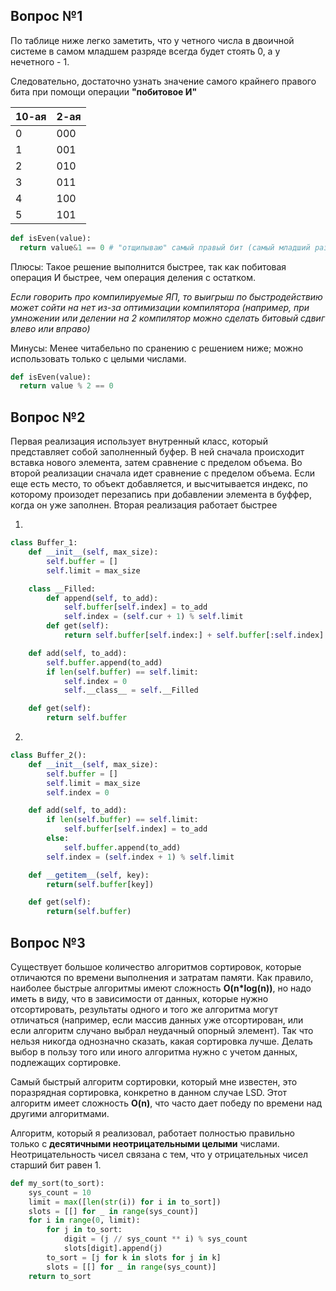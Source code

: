 ## Вопрос №1

По таблице ниже легко заметить, что у четного числа в двоичной системе в самом младшем разряде всегда будет стоять 0, а у нечетного - 1. 

Следовательно, достаточно узнать значение самого крайнего правого бита при помощи операции **"побитовое И"**

| 10-ая | 2-ая |
| ----------- | ----------- |
| 0    | 000   |
| 1    | 001   |
| 2    | 010   |
| 3    | 011   |
| 4    | 100   |
| 5    | 101   |

```python
def isEven(value):
  return value&1 == 0 # "отщипываю" самый правый бит (самый младший разряд) и сравниваю с нулем
```

Плюсы: Такое решение выполнится быстрее, так как побитовая операция И быстрее, чем операция деления с остатком.

*Если говорить про компилируемые ЯП, то выигрыш по быстродействию может сойти на нет из-за оптимизации компилятора (например, при умножении или делении на 2 компилятор можно сделать битовый сдвиг влево или вправо)*

Минусы: Менее читабельно по сранению с решением ниже; можно использовать только с целыми числами.
```python
def isEven(value):
  return value % 2 == 0
```

## Вопрос №2

Первая реализация использует внутренный класс, который представляет собой заполненный буфер. В ней сначала происходит вставка нового элемента, затем сравнение с пределом объема. Во второй реализации сначала идет сравнение с пределом объема. Если еще есть место, то объект добавляется, и высчитывается индекс, по которому произодет перезапись при добавлении элемента в буффер, когда он уже заполнен. Вторая реализация работает быстрее

1) 
```python
class Buffer_1:
    def __init__(self, max_size):
        self.buffer = []
        self.limit = max_size

    class __Filled:
        def append(self, to_add):
            self.buffer[self.index] = to_add
            self.index = (self.cur + 1) % self.limit
        def get(self):
            return self.buffer[self.index:] + self.buffer[:self.index]

    def add(self, to_add):
        self.buffer.append(to_add)
        if len(self.buffer) == self.limit:
            self.index = 0
            self.__class__ = self.__Filled

    def get(self):
        return self.buffer
```

2)
```python  
class Buffer_2():
    def __init__(self, max_size):
        self.buffer = []
        self.limit = max_size
        self.index = 0

    def add(self, to_add):
        if len(self.buffer) == self.limit:
            self.buffer[self.index] = to_add
        else:
            self.buffer.append(to_add)
        self.index = (self.index + 1) % self.limit

    def __getitem__(self, key):
        return(self.buffer[key])

    def get(self):
        return(self.buffer)
```

## Вопрос №3

Существует большое количество алгоритмов сортировок, которые отличаются по времени выполнения и затратам памяти. Как правило, наиболее быстрые алгоритмы имеют сложность **O(n*log(n))**, но надо иметь в виду, что в зависимости от данных, которые нужно отсортировать, результаты одного и того же алгоритма могут отличаться (например, если массив данных уже отсортирован, или если алгоритм случано выбрал неудачный опорный элемент). Так что нельзя никогда однозначно сказать, какая сортировка лучше. Делать выбор в пользу того или иного алгоритма нужно с учетом данных, подлежащих сортировке.

Самый быстрый алгоритм сортировки, который мне известен, это поразрядная сортировка, конкретно в данном случае LSD. Этот алгоритм имеет сложность **O(n)**, что часто дает победу по времени над другими алгоритмами.

Алгоритм, который я реализовал, работает полностью правильно только с **десятичными неотрицательными целыми** числами. Неотрицательность чисел связана с тем, что у отрицательных чисел старший бит равен 1. 

```python  
def my_sort(to_sort):
    sys_count = 10
    limit = max([len(str(i)) for i in to_sort])
    slots = [[] for _ in range(sys_count)]
    for i in range(0, limit):
        for j in to_sort:
            digit = (j // sys_count ** i) % sys_count
            slots[digit].append(j)
        to_sort = [j for k in slots for j in k]
        slots = [[] for _ in range(sys_count)]
    return to_sort
```